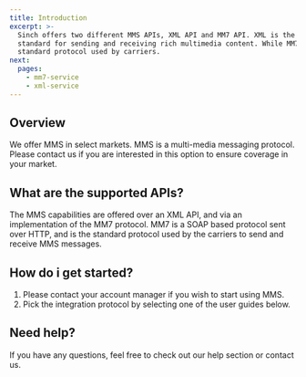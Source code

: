 ```yaml
---
title: Introduction
excerpt: >-
  Sinch offers two different MMS APIs, XML API and MM7 API. XML is the industry
  standard for sending and receiving rich multimedia content. While MM7 is the
  standard protocol used by carriers.
next:
  pages:
    - mm7-service
    - xml-service
---
```

## Overview

We offer MMS in select markets. MMS is a multi-media messaging protocol. Please contact us if you are interested in this option to ensure coverage in your market.

## What are the supported APIs?

The MMS capabilities are offered over an XML API, and via an implementation of the MM7 protocol. MM7 is a SOAP based protocol sent over HTTP, and is the standard protocol used by the carriers to send and receive MMS messages.

## How do i get started?

1.  Please contact your account manager if you wish to start using MMS.
2.  Pick the integration protocol by selecting one of the user guides below.

## Need help?

If you have any questions, feel free to check out our help section or contact us.
